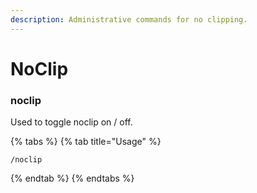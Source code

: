 ```yaml
---
description: Administrative commands for no clipping.
---
```


# NoClip

### noclip

Used to toggle noclip on / off.

{% tabs %}
{% tab title="Usage" %}
```
/noclip
```
{% endtab %}
{% endtabs %}
